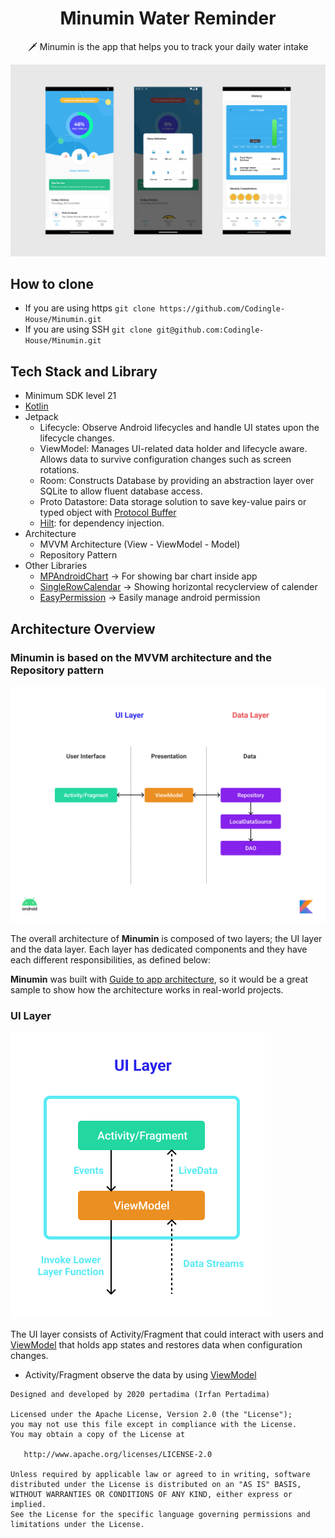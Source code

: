 <h1 align="center">Minumin Water Reminder</h1>

<p align="center">  
🗡️ Minumin is the app that helps you to track your daily water intake 
</p>

<p align="center">
<img src="assets/assets.png"/>
</p>

## How to clone
- If you are using https `git clone https://github.com/Codingle-House/Minumin.git`
- If you are using SSH `git clone git@github.com:Codingle-House/Minumin.git`

## Tech Stack and Library
- Minimum SDK level 21
- [Kotlin](https://kotlinlang.org/)
- Jetpack
  - Lifecycle: Observe Android lifecycles and handle UI states upon the lifecycle changes.
  - ViewModel: Manages UI-related data holder and lifecycle aware. Allows data to survive configuration changes such as screen rotations.
  - Room: Constructs Database by providing an abstraction layer over SQLite to allow fluent database access.
  - Proto Datastore: Data storage solution to save key-value pairs or typed object with [Protocol Buffer](https://protobuf.dev/)
  - [Hilt](https://dagger.dev/hilt/): for dependency injection.
- Architecture
  - MVVM Architecture (View - ViewModel - Model)
  - Repository Pattern
- Other Libraries
  - [MPAndroidChart](https://github.com/PhilJay/MPAndroidChart) -> For showing bar chart inside app
  - [SingleRowCalendar](https://github.com/misosvec/SingleRowCalendar) -> Showing horizontal recyclerview of calender
  - [EasyPermission](https://github.com/googlesamples/easypermissions) -> Easily manage android permission

## Architecture Overview

<h3>Minumin is based on the MVVM architecture and the Repository pattern</h3>
<img src="assets/architecture.png"/>

The overall architecture of **Minumin** is composed of two layers; the UI layer and the data layer. Each layer has dedicated components and they have each different responsibilities, as defined below:

**Minumin** was built with [Guide to app architecture](https://developer.android.com/topic/architecture), so it would be a great sample to show how the architecture works in real-world projects.

### UI Layer

<img src="assets/uilayer.png"/>

The UI layer consists of Activity/Fragment that could interact with users and [ViewModel](https://developer.android.com/topic/libraries/architecture/viewmodel) that holds app states and restores data when configuration changes.
- Activity/Fragment observe the data by using [ViewModel](https://developer.android.com/topic/libraries/architecture/viewmodel)

```
Designed and developed by 2020 pertadima (Irfan Pertadima)

Licensed under the Apache License, Version 2.0 (the "License");
you may not use this file except in compliance with the License.
You may obtain a copy of the License at

   http://www.apache.org/licenses/LICENSE-2.0

Unless required by applicable law or agreed to in writing, software
distributed under the License is distributed on an "AS IS" BASIS,
WITHOUT WARRANTIES OR CONDITIONS OF ANY KIND, either express or implied.
See the License for the specific language governing permissions and
limitations under the License.
```












